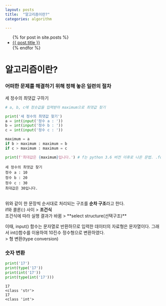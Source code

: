 ```yaml
---
layout: posts
title:  "알고리즘이란?"
categories: algorithm

---
```


<ul>
    {% for post in site.posts %}
<li>
    <a href="{{ post.url }}">{{ post.title }}</a>
</li>
    {% endfor %}
</ul>

# 알고리즘이란?
### 어떠한 문제를 해결하기 위해 정해 놓은 일련의 절차

세 정수의 최댓값 구하기


```python
# a, b, c에 정숫값을 입력받아 maximum으로 최댓값 찾기

print('세 정수의 최댓값 찾기')
a = int(input('정수 a : '))
b = int(input('정수 b : '))
c = int(input('정수 c : '))

maximum = a
if b > maximum : maximum = b
if c > maximum : maximum = c

print(f'최대값은 {maximum}입니다.') # f는 python 3.6 버전 이후로 나온 문법. .format과 같은 문법이다.
```

    세 정수의 최댓값 찾기
    정수 a : 10
    정수 b : 20
    정수 c : 30
    최대값은 30입니다.
    

<br>
위와 같이 한 문장씩 순서대로 처리되는 구조를 <strong>순차 구조</strong>라고 한다.
<br> if와 콜론(:) 사이 > <strong>조건식</strong>
<br> 조건식에 따라 실행 결과가 바뀜 > **select structure(선택구조)**
<br>

이때, input() 함수는 문자열로 반환하므로 입력한 데이터의 자료형은 문자열이다. 그래서 int()함수를 이용하여 10진수 정수형으로 변환하였다.
<br> > 형 변환(type conversion)

### 숫자 변환



```python
print('17')
print(type('17'))
print(int('17'))
print(type(int('17')))

```

    17
    <class 'str'>
    17
    <class 'int'>
    
